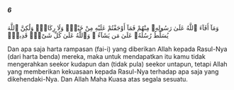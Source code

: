 ##### 6

<span class="ayah">وَمَآ أَفَآءَ ٱللَّهُ عَلَىٰ رَسُولِهِۦ مِنْهُمْ فَمَآ أَوْجَفْتُمْ عَلَيْهِ مِنْ خَيْلٍۢ وَلَا رِكَابٍۢ وَلَٰكِنَّ ٱللَّهَ يُسَلِّطُ رُسُلَهُۥ عَلَىٰ مَن يَشَآءُ ۚ وَٱللَّهُ عَلَىٰ كُلِّ شَىْءٍۢ قَدِيرٌۭ</span>

<span class="ayah_translation">Dan apa saja harta rampasan (fai-i) yang diberikan Allah kepada Rasul-Nya (dari harta benda) mereka, maka untuk mendapatkan itu kamu tidak mengerahkan seekor kudapun dan (tidak pula) seekor untapun, tetapi Allah yang memberikan kekuasaan kepada Rasul-Nya terhadap apa saja yang dikehendaki-Nya. Dan Allah Maha Kuasa atas segala sesuatu.</span>
